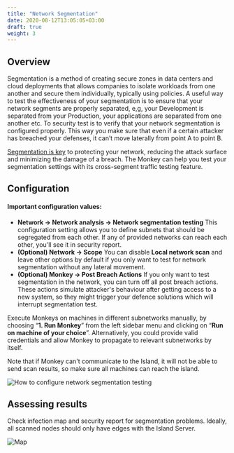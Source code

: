 ```yaml
---
title: "Network Segmentation"
date: 2020-08-12T13:05:05+03:00
draft: true
weight: 3
---
```


## Overview 

Segmentation is a method of creating secure zones in data centers and cloud deployments that allows companies to
 isolate workloads from one another and secure them individually, typically using policies.
 A useful way to test the effectiveness of your segmentation is to ensure that your network segments are
 properly separated, e,g, your Development is separated from your Production, your applications are separated from one
 another etc. To security test is to verify that your network segmentation is configured properly. This way you make
 sure that even if a certain attacker has breached your defenses, it can’t move laterally from point A to point B.

[Segmentation is key](https://www.guardicore.com/use-cases/micro-segmentation/) to protecting your network, reducing 
the attack surface and minimizing the damage of a breach. The Monkey can help you test your segmentation settings with 
its cross-segment traffic testing feature.

## Configuration

#### Important configuration values:

- **Network -> Network analysis -> Network segmentation testing** This configuration setting allows you to define
 subnets that should be segregated from each other. If any of provided networks can reach each other, you'll see it 
 in security report.
- **(Optional) Network -> Scope** You can disable **Local network scan** and leave other options by default if you only want to
 test for network segmentation without any lateral movement.
- **(Optional) Monkey -> Post Breach Actions** If you only want to test segmentation in the network, you can turn off 
all post breach actions. These actions simulate attacker's behaviour after getting access to a new system, so they
 might trigger your defence solutions which will interrupt segmentation test.

Execute Monkeys on machines in different subnetworks manually, by choosing “**1. Run Monkey**” from the left sidebar menu
 and clicking on “**Run on machine of your choice**”. 
 Alternatively, you could provide valid credentials and allow Monkey to propagate to relevant subnetworks by itself. 
 
 Note that if Monkey can't communicate to the Island, it will
 not be able to send scan results, so make sure all machines can reach the island. 

![How to configure network segmentation testing](/images/usage/scenarios/segmentation-config.png "How to configure network segmentation testing")


## Assessing results

Check infection map and security report for segmentation problems. Ideally, all scanned nodes should only have
 edges with the Island Server.

![Map](/images/usage/use-cases/segmentation-map.PNG "Map")

